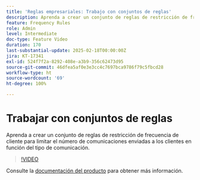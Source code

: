 ```yaml
---
title: 'Reglas empresariales: Trabajo con conjuntos de reglas'
description: Aprenda a crear un conjunto de reglas de restricción de frecuencia de cliente para limitar el número de comunicaciones enviadas a los clientes en función del tipo de comunicación en Adobe Journey Optimizer (AJO).
feature: Frequency Rules
role: Admin
level: Intermediate
doc-type: Feature Video
duration: 170
last-substantial-update: 2025-02-18T00:00:00Z
jira: KT-17341
exl-id: 524f7f2a-8292-408e-a3b9-356c62473d95
source-git-commit: 46dfea5af0e3e3cc4c7697bca9786f79c5fbcd28
workflow-type: ht
source-wordcount: '69'
ht-degree: 100%

---
```


# Trabajar con conjuntos de reglas

Aprenda a crear un conjunto de reglas de restricción de frecuencia de cliente para limitar el número de comunicaciones enviadas a los clientes en función del tipo de comunicación.

>[!VIDEO](https://video.tv.adobe.com/v/3435531/?learn=on&enablevpops)

Consulte la [documentación del producto](https://experienceleague.adobe.com/es/docs/journey-optimizer/using/configuration/rule-sets) para obtener más información.
